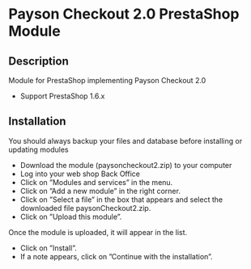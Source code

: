 # Payson Checkout 2.0 PrestaShop Module

## Description

Module for PrestaShop implementing Payson Checkout 2.0
* Support PrestaShop 1.6.x

## Installation

You should always backup your files and database before installing or updating modules

* Download the module (paysoncheckout2.zip) to your computer 
* Log into your web shop Back Office
* Click on ”Modules and services” in the menu.
* Click on ”Add a new module” in the right corner.
* Click on ”Select a file” in the box that appears and select the downloaded file paysonCheckout2.zip.
* Click on ”Upload this module”.

Once the module is uploaded, it will appear in the list.

* Click on ”Install”.
* If a note appears, click on ”Continue with the installation”.

